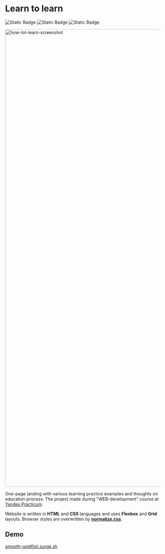 # Learn to learn

![Static Badge](https://img.shields.io/badge/status-finished-success) ![Static Badge](https://img.shields.io/badge/HTML-gray?logo=HTML5) ![Static Badge](https://img.shields.io/badge/CSS-gray?logo=CSS3)

<img width="1487" alt="how-tol-learn-screenshot" src="https://github.com/kavabunga/how-to-learn/assets/5512536/04e2646b-ea0c-4d22-9809-dba0a50a6788">

One-page landing with various learning practice examples and thoughts on education process. The project made during "WEB-development" course at [Yandex.Practicum](https://practicum.yandex.ru/ 'Yandex Practicum').

Website is written in **HTML** and **CSS** languages and uses **Flexbox** and **Grid** layouts. Browser styles are overwritten by [**normalize.css**](https://necolas.github.io/normalize.css/).

## Demo

[smooth-goldfish.surge.sh](https://smooth-goldfish.surge.sh)
